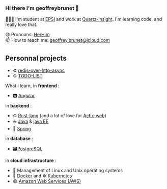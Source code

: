 ### Hi there I'm **geoffreybrunet** 👋

👨🏻‍💻 I'm student at [EPSI](https://www.epsi.fr) and work at [Quartz-insight](https://quartz-insight.com). I'm learning code, and really love that.

😄 Pronouns: [He/Him](https://pronoun.is/he)  
📫 How to reach me: geoffrey.brunet@icloud.com  

## Personnal projects
- ⚙️ [redis-over-http-async](https://github.com/GeoffreyBrunet/redis-over-http-async)  
- ⚙️ [TODO-LIST](https://github.com/GeoffreyBrunet/TODO-LIST) 

What i learn, in **frontend** :
- 🅰️ [Angular](https://angular.io)

in **backend** :
- ⚙️ [Rust-lang](https://www.rust-lang.org/) (and a lot of love for [Actix-web](https://crates.io/crates/actix-web))
- ☕️ [Java](https://www.oracle.com/java/) & [java EE](https://www.oracle.com/fr/java/technologies/java-ee-glance.html)
- 🌱 [Spring](https://spring.io)

in **database** :
- 🗃️[PostgreSQL](https://www.postgresql.org/)

in **cloud infrastructure** :
- 🐧 Management of Linux and Unix operating systems
- 🐳 [Docker](https://www.docker.com) and ☸️ [Kubernetes](https://kubernetes.io)
- 😄 [Amazon Web Services (AWS)](https://aws.amazon.com/)


